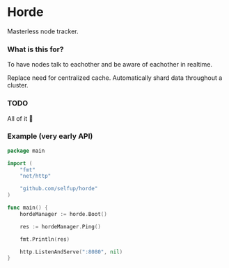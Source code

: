 # Horde

Masterless node tracker.

### What is this for?

To have nodes talk to eachother and be aware of eachother in realtime.

Replace need for centralized cache. Automatically shard data throughout a cluster.

### TODO

All of it :pray:

### Example (very early API)

```go
package main

import (
	"fmt"
	"net/http"

	"github.com/selfup/horde"
)

func main() {
	hordeManager := horde.Boot()

	res := hordeManager.Ping()

	fmt.Println(res)

	http.ListenAndServe(":8080", nil)
}

```
